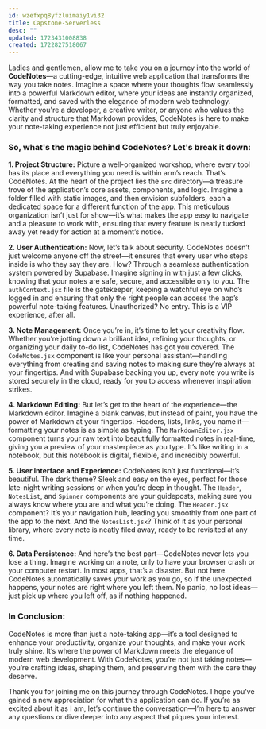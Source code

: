 ```yaml
---
id: wzefxpq8yfzluimaiy1vi32
title: Capstone-Serverless
desc: ""
updated: 1723431008838
created: 1722827518067
---
```


Ladies and gentlemen, allow me to take you on a journey into the world of **CodeNotes**—a cutting-edge, intuitive web application that transforms the way you take notes. Imagine a space where your thoughts flow seamlessly into a powerful Markdown editor, where your ideas are instantly organized, formatted, and saved with the elegance of modern web technology. Whether you're a developer, a creative writer, or anyone who values the clarity and structure that Markdown provides, CodeNotes is here to make your note-taking experience not just efficient but truly enjoyable.

### **So, what's the magic behind CodeNotes? Let's break it down:**

**1. Project Structure:**
Picture a well-organized workshop, where every tool has its place and everything you need is within arm’s reach. That’s CodeNotes. At the heart of the project lies the `src` directory—a treasure trove of the application’s core assets, components, and logic. Imagine a folder filled with static images, and then envision subfolders, each a dedicated space for a different function of the app. This meticulous organization isn’t just for show—it’s what makes the app easy to navigate and a pleasure to work with, ensuring that every feature is neatly tucked away yet ready for action at a moment’s notice.

**2. User Authentication:**
Now, let’s talk about security. CodeNotes doesn’t just welcome anyone off the street—it ensures that every user who steps inside is who they say they are. How? Through a seamless authentication system powered by Supabase. Imagine signing in with just a few clicks, knowing that your notes are safe, secure, and accessible only to you. The `authContext.jsx` file is the gatekeeper, keeping a watchful eye on who’s logged in and ensuring that only the right people can access the app’s powerful note-taking features. Unauthorized? No entry. This is a VIP experience, after all.

**3. Note Management:**
Once you’re in, it’s time to let your creativity flow. Whether you’re jotting down a brilliant idea, refining your thoughts, or organizing your daily to-do list, CodeNotes has got you covered. The `CodeNotes.jsx` component is like your personal assistant—handling everything from creating and saving notes to making sure they’re always at your fingertips. And with Supabase backing you up, every note you write is stored securely in the cloud, ready for you to access whenever inspiration strikes.

**4. Markdown Editing:**
But let’s get to the heart of the experience—the Markdown editor. Imagine a blank canvas, but instead of paint, you have the power of Markdown at your fingertips. Headers, lists, links, you name it—formatting your notes is as simple as typing. The `MarkdownEditor.jsx` component turns your raw text into beautifully formatted notes in real-time, giving you a preview of your masterpiece as you type. It’s like writing in a notebook, but this notebook is digital, flexible, and incredibly powerful.

**5. User Interface and Experience:**
CodeNotes isn’t just functional—it’s beautiful. The dark theme? Sleek and easy on the eyes, perfect for those late-night writing sessions or when you’re deep in thought. The `Header`, `NotesList`, and `Spinner` components are your guideposts, making sure you always know where you are and what you’re doing. The `Header.jsx` component? It’s your navigation hub, leading you smoothly from one part of the app to the next. And the `NotesList.jsx`? Think of it as your personal library, where every note is neatly filed away, ready to be revisited at any time.

**6. Data Persistence:**
And here’s the best part—CodeNotes never lets you lose a thing. Imagine working on a note, only to have your browser crash or your computer restart. In most apps, that’s a disaster. But not here. CodeNotes automatically saves your work as you go, so if the unexpected happens, your notes are right where you left them. No panic, no lost ideas—just pick up where you left off, as if nothing happened.

### **In Conclusion:**

CodeNotes is more than just a note-taking app—it’s a tool designed to enhance your productivity, organize your thoughts, and make your work truly shine. It’s where the power of Markdown meets the elegance of modern web development. With CodeNotes, you’re not just taking notes—you’re crafting ideas, shaping them, and preserving them with the care they deserve.

Thank you for joining me on this journey through CodeNotes. I hope you’ve gained a new appreciation for what this application can do. If you’re as excited about it as I am, let’s continue the conversation—I’m here to answer any questions or dive deeper into any aspect that piques your interest.
